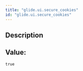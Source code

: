 ```yaml
---
title: "glide.ui.secure_cookies"
id: "glide.ui.secure_cookies"
---
```

## Description



## Value: 
```
true
```